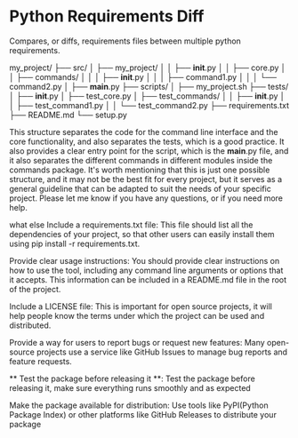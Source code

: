 # Python Requirements Diff
Compares, or diffs, requirements files between multiple python requirements.

my_project/
├── src/
│   ├── my_project/
│   │   ├── __init__.py
│   │   ├── core.py
│   │   ├── commands/
│   │   │   ├── __init__.py
│   │   │   ├── command1.py
│   │   │   └── command2.py
│   ├── __main__.py
├── scripts/
│   ├── my_project.sh
├── tests/
│   ├── __init__.py
│   ├── test_core.py
│   ├── test_commands/
│   │   ├── __init__.py
│   │   ├── test_command1.py
│   │   └── test_command2.py
├── requirements.txt
├── README.md
└── setup.py

This structure separates the code for the command line interface and the core functionality, and also separates the tests, which is a good practice. It also provides a clear entry point for the script, which is the __main__.py file, and it also separates the different commands in different modules inside the commands package.
It's worth mentioning that this is just one possible structure, and it may not be the best fit for every project, but it serves as a general guideline that can be adapted to suit the needs of your specific project.
Please let me know if you have any questions, or if you need more help.


what else
Include a requirements.txt file: This file should list all the dependencies of your project, so that other users can easily install them using pip install -r requirements.txt.

Provide clear usage instructions: You should provide clear instructions on how to use the tool, including any command line arguments or options that it accepts. This information can be included in a README.md file in the root of the project.

Include a LICENSE file: This is important for open source projects, it will help people know the terms under which the project can be used and distributed.

Provide a way for users to report bugs or request new features: Many open-source projects use a service like GitHub Issues to manage bug reports and feature requests.

** Test the package before releasing it **: Test the package before releasing it, make sure everything runs smoothly and as expected

Make the package available for distribution: Use tools like PyPI(Python Package Index) or other platforms like GitHub Releases to distribute your package
